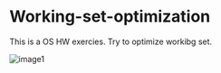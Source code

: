 # Working-set-optimization

This is a OS HW exercies. Try to optimize workibg set.

![image1](http://i.imgur.com/V0EEd0F.png)
